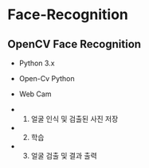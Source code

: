 # Face-Recognition

## OpenCV Face Recognition

- Python 3.x
- Open-Cv Python 
- Web Cam

- 1. 얼굴 인식 및 검출된 사진 저장
- 2. 학습
- 3. 얼굴 검출 및 결과 출력
